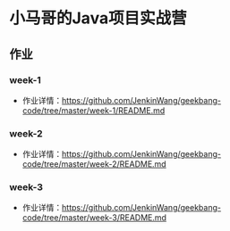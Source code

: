 # 小马哥的Java项目实战营
## 作业
### week-1 
- 作业详情：https://github.com/JenkinWang/geekbang-code/tree/master/week-1/README.md

### week-2
- 作业详情：https://github.com/JenkinWang/geekbang-code/tree/master/week-2/README.md

### week-3
- 作业详情：https://github.com/JenkinWang/geekbang-code/tree/master/week-3/README.md
